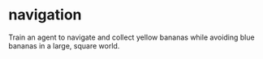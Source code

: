 # navigation
Train an agent to navigate and collect yellow bananas while avoiding blue bananas in a large, square world.
